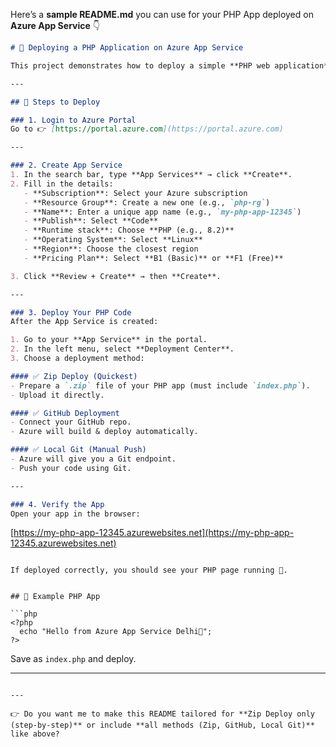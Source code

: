 Here’s a **sample README.md** you can use for your PHP App deployed on **Azure App Service** 👇

```markdown
# 🚀 Deploying a PHP Application on Azure App Service

This project demonstrates how to deploy a simple **PHP web application** to **Azure App Service** using the Azure Portal (without CLI).

---

## 📌 Steps to Deploy

### 1. Login to Azure Portal
Go to 👉 [https://portal.azure.com](https://portal.azure.com)

---

### 2. Create App Service
1. In the search bar, type **App Services** → click **Create**.  
2. Fill in the details:
   - **Subscription**: Select your Azure subscription  
   - **Resource Group**: Create a new one (e.g., `php-rg`)  
   - **Name**: Enter a unique app name (e.g., `my-php-app-12345`)  
   - **Publish**: Select **Code**  
   - **Runtime stack**: Choose **PHP (e.g., 8.2)**  
   - **Operating System**: Select **Linux**  
   - **Region**: Choose the closest region  
   - **Pricing Plan**: Select **B1 (Basic)** or **F1 (Free)**  

3. Click **Review + Create** → then **Create**.

---

### 3. Deploy Your PHP Code
After the App Service is created:

1. Go to your **App Service** in the portal.  
2. In the left menu, select **Deployment Center**.  
3. Choose a deployment method:  

#### ✅ Zip Deploy (Quickest)
- Prepare a `.zip` file of your PHP app (must include `index.php`).  
- Upload it directly.  

#### ✅ GitHub Deployment
- Connect your GitHub repo.  
- Azure will build & deploy automatically.  

#### ✅ Local Git (Manual Push)
- Azure will give you a Git endpoint.  
- Push your code using Git.  

---

### 4. Verify the App
Open your app in the browser:

```

[https://my-php-app-12345.azurewebsites.net](https://my-php-app-12345.azurewebsites.net)

````

If deployed correctly, you should see your PHP page running 🚀.


## 📂 Example PHP App

```php
<?php
  echo "Hello from Azure App Service Delhi🚀";
?>
````

Save as `index.php` and deploy.

---


```

---

👉 Do you want me to make this README tailored for **Zip Deploy only (step-by-step)** or include **all methods (Zip, GitHub, Local Git)** like above?
```
